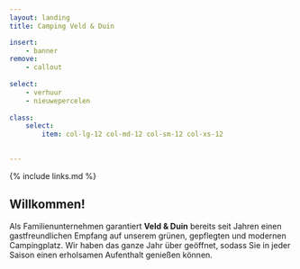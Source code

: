 ```yaml
---
layout: landing
title: Camping Veld & Duin

insert:
    - banner
remove:
    - callout
    
select:
    - verhuur
    - nieuwepercelen
    
class:
    select:
        item: col-lg-12 col-md-12 col-sm-12 col-xs-12
        

---
```

{% include links.md %}

## Willkommen!

Als Familienunternehmen garantiert **Veld & Duin** bereits seit Jahren einen gastfreundlichen Empfang auf unserem grünen, gepflegten und modernen Campingplatz.
Wir haben das ganze Jahr über geöffnet, sodass Sie in jeder Saison einen erholsamen Aufenthalt genießen können.
